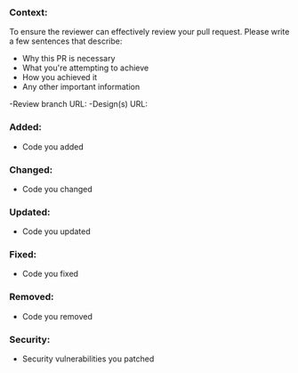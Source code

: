 ### Context:
To ensure the reviewer can effectively review your pull request. Please write a few sentences that describe:
- Why this PR is necessary
- What you're attempting to achieve
- How you achieved it
- Any other important information

-Review branch URL:
-Design(s) URL:

### Added:
- Code you added

### Changed:
- Code you changed

### Updated:
- Code you updated

### Fixed:
- Code you fixed

### Removed:
- Code you removed

### Security:
- Security vulnerabilities you patched
